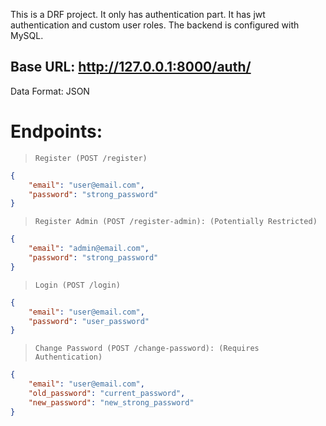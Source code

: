 
This is a DRF project. It only has authentication part. It has jwt authentication and custom user roles. The backend is configured with MySQL.

## Base URL: http://127.0.0.1:8000/auth/

Data Format: JSON

# Endpoints:


> `Register (POST /register)`

```json
{
    "email": "user@email.com",
    "password": "strong_password"
}
```

> `Register Admin (POST /register-admin): (Potentially Restricted)`

```json
{
    "email": "admin@email.com",
    "password": "strong_password"
}
```

> `Login (POST /login)`

```json
{
    "email": "user@email.com",
    "password": "user_password"
}
```


> `Change Password (POST /change-password): (Requires Authentication)`

```json
{
    "email": "user@email.com",
    "old_password": "current_password",
    "new_password": "new_strong_password"
}
```
